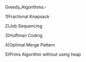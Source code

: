 Greedy_Algorithms:-

1)Fractional Knapsack

2)Job Sequencing

3)Huffman Coding

4)Optimal Merge Pattern

5)Prims Algorithm without using heap
